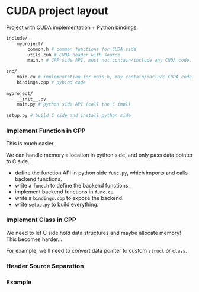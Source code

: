 # CUDA project layout

Project with CUDA implementation + Python bindings.

```bash
include/
	myproject/
		common.h # common functions for CUDA side
		utils.cuh # CUDA header with source
		main.h # CPP side API, must not contain/include any CUDA code.
			
src/
	main.cu # implementation for main.h, may contain/include CUDA code.	
	bindings.cpp # pybind code
	
myproject/
	__init__.py
	main.py # python side API (call the C impl)
	
setup.py # build C side and install python side
```



### Implement Function in CPP

This is much easier. 

We can handle memory allocation in python side, and only pass data pointer to C side.

* define the function API in python side `func.py`, which imports and calls backend functions.
* write a `func.h` to define the backend functions.
* implement backend functions in `func.cu`
* write a `bindings.cpp` to expose the backend.
* write `setup.py` to build everything.



### Implement Class in CPP

We need to let C side hold data structures and maybe allocate memory! This becomes harder...

For example, we'll need to convert data pointer to custom `struct` or `class`.





### Header Source Separation





### Example

